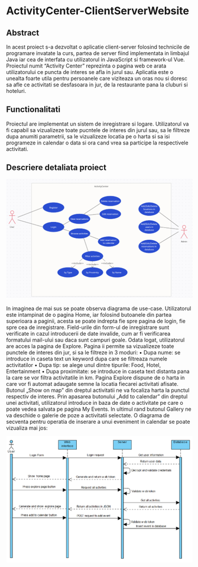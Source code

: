 # ActivityCenter-ClientServerWebsite

## Abstract
In acest proiect s-a dezvoltat o aplicatie client-server folosind technicile de programare invatate la curs,
partea de server fiind implementata in limbajul Java iar cea de interfata cu utilizatorul in JavaScript si
framework-ul Vue. Proiectul numit “Activity Center” reprezinta o pagina web ce arata utilizatorului ce
puncta de interes se afla in jurul sau. Aplicatia este o unealta foarte utila pentru persoanele care
viziteaza un oras nou si doresc sa afle ce activitati se desfasoara in jur, de la restaurante pana la cluburi
si hoteluri.
## Functionalitati
Proiectul are implementat un sistem de inregistrare si logare. Utilizatorul va fi capabil sa vizualizeze
toate pucntele de interes din jurul sau, sa le filtreze dupa anumiti parametrii, sa le vizualizeze locatia pe
o harta si sa isi programeze in calendar o data si ora cand vrea sa participe la respectivele activitati.

## Descriere detaliata proiect

![](images/1.png)

In imaginea de mai sus se poate observa diagrama de use-case.
Utilizatorul este intampinat de o pagina Home, iar folosind butoanele din partea superioara a paginii,
acesta se poate indrepta fie spre pagina de login, fie spre cea de inregistrare.
Field-urile din form-ul de inregistrare sunt verificate in cazul introducerii de date invalide, cum ar fi
verificarea formatului mail-ului sau daca sunt campuri goale.
Odata logat, utilizatorul are acces la pagina de Explore. Pagina ii permite sa vizualizeze toate punctele de
interes din jur, si sa le filtreze in 3 moduri:
• Dupa nume: se introduce in caseta text un keyword dupa care se filtreaza numele activitatilor
• Dupa tip: se alege unul dintre tipurile: Food, Hotel, Entertainment
• Dupa proximitate: se introduce in caseta text distanta pana la care se vor filtra activitatile in km.
Pagina Explore dispune de o harta in care vor fi automat adaugate semne la locatia fiecarei activitati
afisate.
Butonul „Show on map” din dreptul activitatii ne va focaliza harta la punctul respectiv de interes.
Prin apasarea butonului „Add to calendar” din dreptul unei activitati, utilizatorul introduce in baza de
date o activitate pe care o poate vedea salvata pe pagina My Events.
In ultimul rand butonul Gallery ne va deschide o galerie de poze a activitatii selectate.
O diagrama de secventa pentru operatia de inserare a unui eveniment in calendar se poate vizualiza mai
jos:

![](images/2.png)

